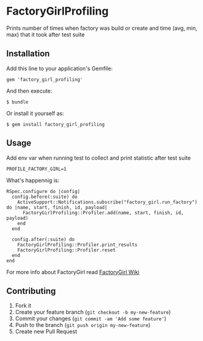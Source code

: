 # FactoryGirlProfiling

Prints number of times when factory was build or create and time (avg, min, max) that it took after test suite

## Installation

Add this line to your application's Gemfile:

    gem 'factory_girl_profiling'

And then execute:

    $ bundle

Or install it yourself as:

    $ gem install factory_girl_profiling

## Usage

Add env var when running test to collect and
print statistic after test suite

    PROFILE_FACTORY_GIRL=1 


What's happennig is:
  
  
    RSpec.configure do |config|
      config.before(:suite) do
        ActiveSupport::Notifications.subscribe("factory_girl.run_factory") do |name, start, finish, id, payload|
          FactoryGirlProfiling::Profiler.add(name, start, finish, id, payload)
        end
      end

      config.after(:suite) do
        FactoryGirlProfiling::Profiler.print_results
        FactoryGirlProfiling::Profiler.reset
      end
    end

For more info about FactoryGirl read 
[FactoryGirl Wiki](https://github.com/thoughtbot/factory_girl/blob/master/GETTING_STARTED.md)

## Contributing

1. Fork it
2. Create your feature branch (`git checkout -b my-new-feature`)
3. Commit your changes (`git commit -am 'Add some feature'`)
4. Push to the branch (`git push origin my-new-feature`)
5. Create new Pull Request
